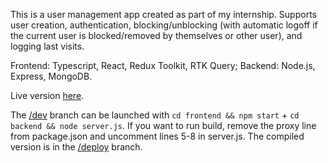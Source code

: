 This is a user management app created as part of my internship. Supports user creation, authentication, blocking/unblocking (with automatic logoff if the current user is blocked/removed by themselves or other user), and logging last visits.

Frontend: Typescript, React, Redux Toolkit, RTK Query; Backend: Node.js, Express, MongoDB.

Live version [here](https://manageusers.cyclic.app/).

The [/dev](https://github.com/malisovm/manageUsers/tree/dev) branch can be launched with `cd frontend && npm start` + `cd backend && node server.js`. If you want to run build, remove the proxy line from package.json and uncomment lines 5-8 in server.js. The compiled version is in the [/deploy](https://github.com/malisovm/manageUsers/tree/deploy) branch.